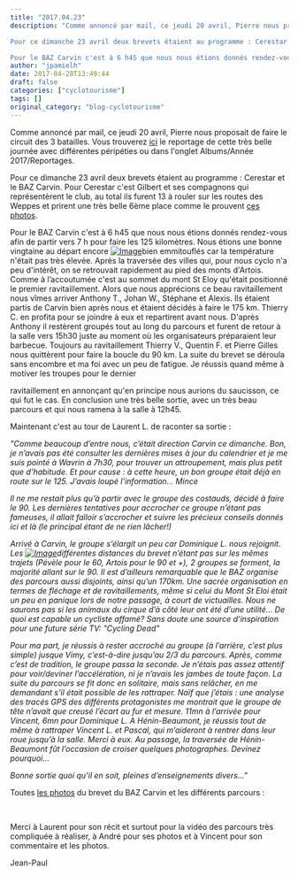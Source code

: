 ```yaml
---
title: "2017.04.23"
description: "Comme annoncé par mail, ce jeudi 20 avril, Pierre nous proposait de faire le circuit des 3 batailles. Vous trouverez [ici](http://www.cyclo-club-wavrin.fr/m-397-circuit-des-3-batailles.html) le reportage de cette très belle journée avec différentes péripéties ou dans l'onglet Albums/Année 2017/Reportages.

Pour ce dimanche 23 avril deux brevets étaient au programme : Cerestar et le BAZ Carvin. Pour Cerestar c'est Gilbert et ses compagnons qui représentèrent le club, au total ils furent 13 à rouler sur les routes des Weppes et prirent une très belle 6ème place comme le prouvent [ces photos](https://goo.gl/photos/qMFA5y5fq8SWQAA98).

Pour le BAZ Carvin c'est à 6 h45 que nous nous étions donnés rendez-vous afin de partir vers 7 h pour faire les 125 kilomètres. Nous étions une bonne vingtaine au départ encore [bien emmitouflés car la température n'était pas très élevée. Après la traversée des villes qui, pour nous cyclo n'a peu d'intérêt, on se retrouvait rapidement au pied des monts d'Artois. Comme à l’accoutumée c'est au sommet du mont St Eloy qu'était positionné le premier ravitaillement. Alors que nous apprécions ce beau ravitaillement nous vîmes arriver Anthony T., Johan W., Stéphane et Alexis. Ils étaient partis de Carvin bien après nous et étaient décidés à faire le 175 km. Thierry C. en profita pour se joindre à eux et repartirent avant nous. D'après Anthony il restèrent groupés tout au long du parcours et furent de retour à la salle vers 15h30 juste au moment où les organisateurs préparaient leur barbecue. Toujours au ravitaillement Thierry V., Quentin F. et Pierre Gilles nous quittèrent pour faire la boucle du 90 km. La suite du brevet se déroula sans encombre et ma foi avec un peu de fatigue. Je réussis quand même à motiver les troupes pour le dernier"
author: "jpamielh"
date: 2017-04-28T13:49:44
draft: false
categories: ["cyclotourisme"]
tags: []
original_category: "blog-cyclotourisme"
---
```


Comme annonc&eacute; par mail, ce jeudi 20 avril, Pierre nous proposait de faire le circuit des 3 batailles. Vous trouverez&nbsp;[ici](http://www.cyclo-club-wavrin.fr/m-397-circuit-des-3-batailles.html)&nbsp;le reportage de cette tr&egrave;s belle journ&eacute;e avec diff&eacute;rentes p&eacute;rip&eacute;ties ou dans l'onglet Albums/Ann&eacute;e 2017/Reportages.

Pour ce dimanche 23 avril deux brevets &eacute;taient au programme : Cerestar et le BAZ Carvin. Pour Cerestar c'est Gilbert et ses compagnons qui repr&eacute;sent&egrave;rent le club, au total ils furent 13 &agrave; rouler sur les routes des Weppes et prirent une tr&egrave;s belle 6&egrave;me place comme le prouvent&nbsp;[ces photos](https://goo.gl/photos/qMFA5y5fq8SWQAA98).

Pour le BAZ Carvin c'est &agrave; 6 h45 que nous nous &eacute;tions donn&eacute;s rendez-vous afin de partir vers 7 h pour faire les 125 kilom&egrave;tres. Nous &eacute;tions une bonne vingtaine au d&eacute;part encore&nbsp;[![Image](https://lh3.googleusercontent.com/lL2eHDZJPwDp8K-nOSiOnjoexmpxSnX_pP1C_A3OCDvHbqSZrKALykT0hzDJHtYeIQI2O_7lFg0qZD6QFjiHgig8HGVcc4Xz8BnC9mcslRAePsIatVV3Z6SmOcbGxcGvOYsf3V3h1PRRVxJFgMKTEesSdmHppEo2JQIZlJsBL33jdKZ_0u72yf8JiEQU6Gn5l3zJQr7ou-qpPyuF3q3R8QCLEHCHYlvCkpDvi9NMt3xlypyJONbVxIBaa6UeNTeqVkfFgpRy82ijOsiYpkUQB3Tot3Zz1V9hhq58ih2owu5kQo23GEz6L5eEdUpuuJ47W5cvf5-_EwTAv7IKBDGwQtaCAUMxlXpVSr-nr3GWDvoF4XVNkfdL_bMmVwcZn94MxNhQOMUXh9rXp5NwNUVFqz2dkPbHFHtRMxTWYYoYYdtiG9Fc5TNGcxcF8lSgbePFEnylzQFBr5b7vriLrcsgRM_6jbsZu_8B0dzYahZa45L48qmECwL2UZJhFLfH1HmcwgLR7F_oZaR0X3KwRfqQZ0u_TxAVKyefZ554phJ32V3TRl0wVbVlEIYn5C-RoARYmL6pVsWkM4Jhyzx4K5N77p0reSSZ7yeiht9Fdnfy6cRdD7V4q92CEA=w1215-h912-no)](https://lh3.googleusercontent.com/lL2eHDZJPwDp8K-nOSiOnjoexmpxSnX_pP1C_A3OCDvHbqSZrKALykT0hzDJHtYeIQI2O_7lFg0qZD6QFjiHgig8HGVcc4Xz8BnC9mcslRAePsIatVV3Z6SmOcbGxcGvOYsf3V3h1PRRVxJFgMKTEesSdmHppEo2JQIZlJsBL33jdKZ_0u72yf8JiEQU6Gn5l3zJQr7ou-qpPyuF3q3R8QCLEHCHYlvCkpDvi9NMt3xlypyJONbVxIBaa6UeNTeqVkfFgpRy82ijOsiYpkUQB3Tot3Zz1V9hhq58ih2owu5kQo23GEz6L5eEdUpuuJ47W5cvf5-_EwTAv7IKBDGwQtaCAUMxlXpVSr-nr3GWDvoF4XVNkfdL_bMmVwcZn94MxNhQOMUXh9rXp5NwNUVFqz2dkPbHFHtRMxTWYYoYYdtiG9Fc5TNGcxcF8lSgbePFEnylzQFBr5b7vriLrcsgRM_6jbsZu_8B0dzYahZa45L48qmECwL2UZJhFLfH1HmcwgLR7F_oZaR0X3KwRfqQZ0u_TxAVKyefZ554phJ32V3TRl0wVbVlEIYn5C-RoARYmL6pVsWkM4Jhyzx4K5N77p0reSSZ7yeiht9Fdnfy6cRdD7V4q92CEA=w1215-h912-no)bien emmitoufl&eacute;s car la temp&eacute;rature n'&eacute;tait pas tr&egrave;s &eacute;lev&eacute;e. Apr&egrave;s la travers&eacute;e des villes qui, pour nous cyclo n'a peu d'int&eacute;r&ecirc;t, on se retrouvait rapidement au pied des monts d'Artois. Comme &agrave; l&rsquo;accoutum&eacute;e c'est au sommet du mont St Eloy qu'&eacute;tait positionn&eacute; le premier ravitaillement. Alors que nous appr&eacute;cions ce beau ravitaillement nous v&icirc;mes arriver Anthony T., Johan W., St&eacute;phane et Alexis. Ils &eacute;taient partis de Carvin bien apr&egrave;s nous et &eacute;taient d&eacute;cid&eacute;s &agrave; faire le 175 km. Thierry C. en profita pour se joindre &agrave; eux et repartirent avant nous. D'apr&egrave;s Anthony il rest&egrave;rent group&eacute;s tout au long du parcours et furent de retour &agrave; la salle vers 15h30 juste au moment o&ugrave; les organisateurs pr&eacute;paraient leur barbecue. Toujours au ravitaillement Thierry V., Quentin F. et Pierre Gilles nous quitt&egrave;rent pour faire la boucle du 90 km. La suite du brevet se d&eacute;roula sans encombre et ma foi avec un peu de fatigue. Je r&eacute;ussis quand m&ecirc;me &agrave; motiver les troupes pour le dernier

<!--more-->

ravitaillement en annon&ccedil;ant qu'en principe nous aurions du saucisson, ce qui fut le cas. En conclusion une tr&egrave;s belle sortie, avec un tr&egrave;s beau parcours et qui nous ramena &agrave; la salle &agrave; 12h45.

Maintenant c'est au tour de Laurent L. de raconter sa sortie :

*"Comme beaucoup d&rsquo;entre nous, c&rsquo;&eacute;tait direction Carvin ce dimanche. Bon, je n&rsquo;avais pas &eacute;t&eacute; consulter les derni&egrave;res mises &agrave; jour du calendrier et je me suis point&eacute; &agrave; Wavrin &agrave; 7h30, pour trouver un attroupement, mais plus petit que d&rsquo;habitude. Et pour cause : &agrave; cette heure, un bon groupe &eacute;tait d&eacute;j&agrave; en route sur le 125. J&rsquo;avais loup&eacute; l&rsquo;information&hellip; Mince*

*Il ne me restait plus qu&rsquo;&agrave; partir avec le groupe des costauds, d&eacute;cid&eacute; &agrave; faire le 90. Les derni&egrave;res tentatives pour accrocher ce groupe n&rsquo;&eacute;tant pas fameuses, il allait falloir s&rsquo;accrocher et suivre les pr&eacute;cieux conseils donn&eacute;s ici et l&agrave; (le principal &eacute;tant de ne rien l&acirc;cher!)*

*Arriv&eacute; &agrave; Carvin, le groupe s&rsquo;&eacute;largit un peu car Dominique L. nous rejoignit. Les&nbsp;[![Image](https://lh3.googleusercontent.com/xiGbiwc7W65NvPXbZIa5lQuWdLOMWR-vc5weNrBIyexpHfcBR_zlrGSjYnSAzg36lWD8dFkzM2PhpQn5fSWSA8QOfHDRZ58r6d9BKcP3n_jHlRrDebwr1-Id_7LfeK5c8YR5UKTeobhT1U2TgrIG1LA7brSY4yJq6h4pgJ6213TW4fgZGw5wShaE6ziAx-3a1MH3WdN-jAmKQnZNCARrqC4hP3NPbAezLGpomuQNlaGlUCD6esY0QP7UhSMlL0dFEW537SLORgnnPgcPkTWQbOv3dCgPPgE6eCnjD0DMoXMMmmGo5HEI53VWBuAZWy9A-AoLWjjXjgck5H8keN8TZ3HdJzSJb2BmMnlqx5zJ4XJpwsCsnB-p60AqlUbFLJnZe3cHrhmLtYnt0k_Hb9FUBsIWWGoMsM_C2YnPWqKmdGK7ukA8mVdJyjpv4CJr5NU-QJPOoJa65ey6r__DHhN5qIOqXBg6v0no7ggORGpfS3rZa5aRc19sT__NY7MpwXFJxwjUnU_v0qfkyC3fFI3RGHMHD9r5ILUQxUcBa-qi96HkctkUY79T_LiVpKnzo2C4Qbg4md_t-PAm3p9IhleM0KS8oa2QEkCdk3ihZm5hD2q5o141_sFv_w=w581-h327-no)](https://lh3.googleusercontent.com/xiGbiwc7W65NvPXbZIa5lQuWdLOMWR-vc5weNrBIyexpHfcBR_zlrGSjYnSAzg36lWD8dFkzM2PhpQn5fSWSA8QOfHDRZ58r6d9BKcP3n_jHlRrDebwr1-Id_7LfeK5c8YR5UKTeobhT1U2TgrIG1LA7brSY4yJq6h4pgJ6213TW4fgZGw5wShaE6ziAx-3a1MH3WdN-jAmKQnZNCARrqC4hP3NPbAezLGpomuQNlaGlUCD6esY0QP7UhSMlL0dFEW537SLORgnnPgcPkTWQbOv3dCgPPgE6eCnjD0DMoXMMmmGo5HEI53VWBuAZWy9A-AoLWjjXjgck5H8keN8TZ3HdJzSJb2BmMnlqx5zJ4XJpwsCsnB-p60AqlUbFLJnZe3cHrhmLtYnt0k_Hb9FUBsIWWGoMsM_C2YnPWqKmdGK7ukA8mVdJyjpv4CJr5NU-QJPOoJa65ey6r__DHhN5qIOqXBg6v0no7ggORGpfS3rZa5aRc19sT__NY7MpwXFJxwjUnU_v0qfkyC3fFI3RGHMHD9r5ILUQxUcBa-qi96HkctkUY79T_LiVpKnzo2C4Qbg4md_t-PAm3p9IhleM0KS8oa2QEkCdk3ihZm5hD2q5o141_sFv_w=w581-h327-no)diff&eacute;rentes distances du brevet n&rsquo;&eacute;tant pas sur les m&ecirc;mes trajets (P&eacute;v&egrave;le pour le 60, Artois pour le 90 et +), 2 groupes se forment, la majorit&eacute; allant sur le 90. Il est d&rsquo;ailleurs remarquable que le BAZ organise des parcours aussi disjoints, ainsi qu&rsquo;un 170km. Une sacr&eacute;e organisation en termes de fl&eacute;chage et de ravitaillements, m&ecirc;me si celui du Mont St Eloi &eacute;tait un peu en panique lors de notre passage, &agrave; court de victuailles. Nous ne saurons pas si les animaux du cirque d&rsquo;&agrave; c&ocirc;t&eacute; leur ont &eacute;t&eacute; d&rsquo;une utilit&eacute;&hellip; De quoi est capable un cycliste affam&eacute;? Sans doute une source d&rsquo;inspiration pour une future s&eacute;rie TV: "Cycling Dead"*

*Pour ma part, je r&eacute;ussis &agrave; rester accroch&eacute; au groupe (&agrave; l&rsquo;arri&egrave;re, c&rsquo;est plus simple) jusque Vimy, c&rsquo;est-&agrave;-dire jusqu&rsquo;au 2/3 du parcours. Apr&egrave;s, comme c&rsquo;est de tradition, le groupe passa la seconde. Je n&rsquo;&eacute;tais pas assez attentif pour voir/deviner l&rsquo;acc&eacute;l&eacute;ration, ni je n&rsquo;avais les jambes de toute fa&ccedil;on. La suite du parcours se fit donc en solitaire, mais sans rel&acirc;cher, en me demandant s&rsquo;il &eacute;tait possible de les rattraper. Na&iuml;f que j&rsquo;&eacute;tais : une analyse des trac&eacute;s GPS des diff&eacute;rents protagonistes me montrait que le groupe de t&ecirc;te n&rsquo;avait que creus&eacute; l&rsquo;&eacute;cart au fur et mesure. 11mn &agrave; l&rsquo;arriv&eacute;e pour Vincent, 6mn pour Dominique L. A H&eacute;nin-Beaumont, je r&eacute;ussis tout de m&ecirc;me &agrave; rattraper Vincent L. et Pascal, qui m&rsquo;aideront &agrave; rentrer dans leur roue jusqu&rsquo;&agrave; la salle. Merci &agrave; eux. Au passage, la travers&eacute;e de H&eacute;nin-Beaumont f&ucirc;t l&rsquo;occasion de croiser quelques photographes. Devinez pourquoi&hellip;*

*Bonne sortie quoi qu&rsquo;il en soit, pleines d&rsquo;enseignements divers&hellip;"*

Toutes&nbsp;[les photos](https://goo.gl/photos/noe4iaywhTxWXxxS6)&nbsp;du brevet du BAZ Carvin et les diff&eacute;rents parcours :

&nbsp;

Merci &agrave; Laurent pour son r&eacute;cit et surtout pour la vid&eacute;o des parcours tr&egrave;s compliqu&eacute;e &agrave; r&eacute;aliser, &agrave; Andr&eacute; pour ses photos et &agrave; Vincent pour son commentaire et les photos.

Jean-Paul